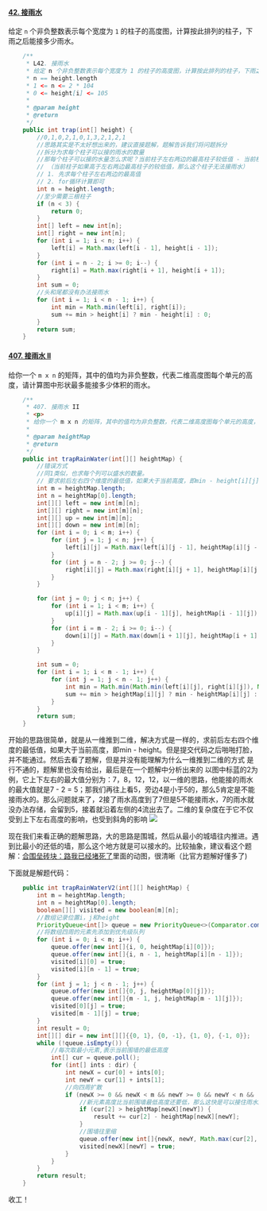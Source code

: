 #### [42. 接雨水](https://leetcode-cn.com/problems/trapping-rain-water/)

给定 `n` 个非负整数表示每个宽度为 `1` 的柱子的高度图，计算按此排列的柱子，下雨之后能接多少雨水。

```java
    /**
     * L42. 接雨水
     * 给定 n 个非负整数表示每个宽度为 1 的柱子的高度图，计算按此排列的柱子，下雨之后能接多少雨水。
     * n == height.length
     * 1 <= n <= 2 * 104
     * 0 <= height[i] <= 105
     *
     * @param height
     * @return
     */
    public int trap(int[] height) {
        //0,1,0,2,1,0,1,3,2,1,2,1
        //思路其实是不太好想出来的，建议直接题解，题解告诉我们将问题拆分
        //拆分为求每个柱子可以接的雨水的数量
        //那每个柱子可以接的水量怎么求呢？当前柱子左右两边的最高柱子较低值 - 当前柱子的高度
        // （当前柱子如果高于左右两边最高柱子的较低值，那么这个柱子无法接雨水）
        // 1. 先求每个柱子左右两边的最高值
        // 2. for循环计算即可
        int n = height.length;
        //至少需要三根柱子
        if (n < 3) {
            return 0;
        }
        int[] left = new int[n];
        int[] right = new int[n];
        for (int i = 1; i < n; i++) {
            left[i] = Math.max(left[i - 1], height[i - 1]);
        }
        for (int i = n - 2; i >= 0; i--) {
            right[i] = Math.max(right[i + 1], height[i + 1]);
        }
        int sum = 0;
        //头和尾都没有办法接雨水
        for (int i = 1; i < n - 1; i++) {
            int min = Math.min(left[i], right[i]);
            sum += min > height[i] ? min - height[i] : 0;
        }
        return sum;
    }
```

#### [407. 接雨水 II](https://leetcode-cn.com/problems/trapping-rain-water-ii/)

给你一个 `m x n` 的矩阵，其中的值均为非负整数，代表二维高度图每个单元的高度，请计算图中形状最多能接多少体积的雨水。


```java
    /**
     * 407. 接雨水 II
     * <p>
     * 给你一个 m x n 的矩阵，其中的值均为非负整数，代表二维高度图每个单元的高度，请计算图中形状最多能接多少体积的雨水。
     *
     * @param heightMap
     * @return
     */
    public int trapRainWater(int[][] heightMap) {
        //错误方式
        //同1类似，也求每个列可以盛水的数量。
        // 要求前后左右四个维度的最低值，如果大于当前高度，即min - height[i][j]即可
        int m = heightMap.length;
        int n = heightMap[0].length;
        int[][] left = new int[m][n];
        int[][] right = new int[m][n];
        int[][] up = new int[m][n];
        int[][] down = new int[m][n];
        for (int i = 0; i < m; i++) {
            for (int j = 1; j < n; j++) {
                left[i][j] = Math.max(left[i][j - 1], heightMap[i][j - 1]);
            }
            for (int j = n - 2; j >= 0; j--) {
                right[i][j] = Math.max(right[i][j + 1], heightMap[i][j + 1]);
            }
        }

        for (int j = 0; j < n; j++) {
            for (int i = 1; i < m; i++) {
                up[i][j] = Math.max(up[i - 1][j], heightMap[i - 1][j]);
            }
            for (int i = m - 2; i >= 0; i--) {
                down[i][j] = Math.max(down[i + 1][j], heightMap[i + 1][j]);
            }
        }

        int sum = 0;
        for (int i = 1; i < m - 1; i++) {
            for (int j = 1; j < n - 1; j++) {
                int min = Math.min(Math.min(left[i][j], right[i][j]), Math.min(up[i][j], down[i][j]));
                sum += min > heightMap[i][j] ? min - heightMap[i][j] : 0;
            }
        }
        return sum;
    }
```

 开始的思路很简单，就是从一维推到二维，解决方式是一样的，求前后左右四个维度的最低值，如果大于当前高度，即min - height。但是提交代码之后啪啪打脸，并不能通过。然后去看了题解，但是并没有能理解为什么一维推到二维的方式 是行不通的，题解里也没有给出，最后是在一个题解中分析出来的
以图中标蓝的2为例，它上下左右的最大值分别为：7，8，12，12，以一维的思路，他能接的雨水的最大值就是7 - 2 = 5；那我们再往上看5，旁边4是小于5的，那么5肯定是不能接雨水的。那么问题就来了，2接了雨水高度到了7但是5不能接雨水，7的雨水就没办法存储，会留到5，接着就沿着左侧的4流出去了。二维的复杂度在于它不仅受到上下左右高度的影响，也受到斜角的影响
![](/home/yuhan/Documents/workspace/Roc/src/com/roc/code/接雨水.jpg)

现在我们来看正确的题解思路，大的思路是围城，然后从最小的城墙往内推进。遇到比最小的还低的墙，那么这个地方就是可以接水的。比较抽象，建议看这个题解：[合围垒砖块：路我已经堵死了](https://leetcode-cn.com/problems/trapping-rain-water-ii/solution/hqtu-jie-you-xian-dui-lie-tu-jie-by-hq_-1bph/)里面的动图，很清晰（比官方题解好懂多了)

下面就是解题代码：

```java
    public int trapRainWaterV2(int[][] heightMap) {
        int m = heightMap.length;
        int n = heightMap[0].length;
        boolean[][] visited = new boolean[m][n];
        //数组记录位置i，j和height
        PriorityQueue<int[]> queue = new PriorityQueue<>(Comparator.comparingInt(o -> o[2]));
        //将数组四周的元素先添加到优先级队列
        for (int i = 0; i < m; i++) {
            queue.offer(new int[]{i, 0, heightMap[i][0]});
            queue.offer(new int[]{i, n - 1, heightMap[i][n - 1]});
            visited[i][0] = true;
            visited[i][n - 1] = true;
        }
        for (int j = 1; j < n - 1; j++) {
            queue.offer(new int[]{0, j, heightMap[0][j]});
            queue.offer(new int[]{m - 1, j, heightMap[m - 1][j]});
            visited[0][j] = true;
            visited[m - 1][j] = true;
        }
        int result = 0;
        int[][] dir = new int[][]{{0, 1}, {0, -1}, {1, 0}, {-1, 0}};
        while (!queue.isEmpty()) {
            //每次取最小元素,表示当前围墙的最低高度
            int[] cur = queue.poll();
            for (int[] ints : dir) {
                int newX = cur[0] + ints[0];
                int newY = cur[1] + ints[1];
                //向四周扩散
                if (newX >= 0 && newX < m && newY >= 0 && newY < n && !visited[newX][newY]) {
                    //新元素高度比当前围墙最低高度还要低，那么这快是可以接住雨水的
                    if (cur[2] > heightMap[newX][newY]) {
                        result += cur[2] - heightMap[newX][newY];
                    }
                    //围墙往里缩
                    queue.offer(new int[]{newX, newY, Math.max(cur[2], heightMap[newX][newY])});
                    visited[newX][newY] = true;
                }
            }
        }
        return result;
    }
```

收工！

